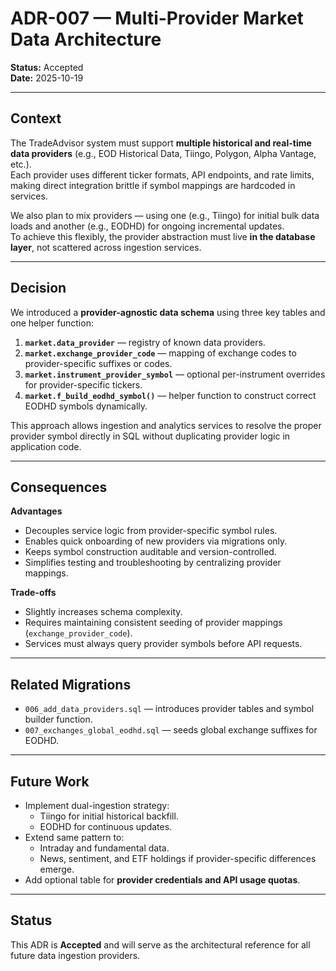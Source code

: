 # ADR-007 — Multi-Provider Market Data Architecture

**Status:** Accepted  
**Date:** 2025-10-19  

---

## Context

The TradeAdvisor system must support **multiple historical and real-time data providers** (e.g., EOD Historical Data, Tiingo, Polygon, Alpha Vantage, etc.).  
Each provider uses different ticker formats, API endpoints, and rate limits, making direct integration brittle if symbol mappings are hardcoded in services.

We also plan to mix providers — using one (e.g., Tiingo) for initial bulk data loads and another (e.g., EODHD) for ongoing incremental updates.  
To achieve this flexibly, the provider abstraction must live **in the database layer**, not scattered across ingestion services.

---

## Decision

We introduced a **provider-agnostic data schema** using three key tables and one helper function:

1. **`market.data_provider`** — registry of known data providers.  
2. **`market.exchange_provider_code`** — mapping of exchange codes to provider-specific suffixes or codes.  
3. **`market.instrument_provider_symbol`** — optional per-instrument overrides for provider-specific tickers.  
4. **`market.f_build_eodhd_symbol()`** — helper function to construct correct EODHD symbols dynamically.

This approach allows ingestion and analytics services to resolve the proper provider symbol directly in SQL without duplicating provider logic in application code.

---

## Consequences

**Advantages**
- Decouples service logic from provider-specific symbol rules.  
- Enables quick onboarding of new providers via migrations only.  
- Keeps symbol construction auditable and version-controlled.  
- Simplifies testing and troubleshooting by centralizing provider mappings.

**Trade-offs**
- Slightly increases schema complexity.  
- Requires maintaining consistent seeding of provider mappings (`exchange_provider_code`).  
- Services must always query provider symbols before API requests.

---

## Related Migrations

- `006_add_data_providers.sql` — introduces provider tables and symbol builder function.  
- `007_exchanges_global_eodhd.sql` — seeds global exchange suffixes for EODHD.

---

## Future Work

- Implement dual-ingestion strategy:
  - Tiingo for initial historical backfill.
  - EODHD for continuous updates.
- Extend same pattern to:
  - Intraday and fundamental data.
  - News, sentiment, and ETF holdings if provider-specific differences emerge.
- Add optional table for **provider credentials and API usage quotas**.

---

## Status

This ADR is **Accepted** and will serve as the architectural reference for all future data ingestion providers.
